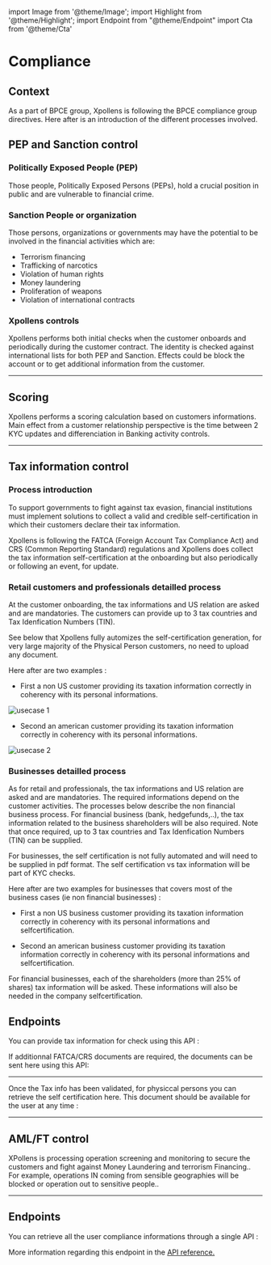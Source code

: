 import Image from '@theme/Image';
import Highlight from '@theme/Highlight';
import Endpoint from "@theme/Endpoint"
import Cta from '@theme/Cta'




# Compliance

## Context

As a part of BPCE group, Xpollens is following the BPCE compliance group directives. 
Here after is an introduction of the different processes involved.

## PEP and Sanction control

### Politically Exposed People (PEP)
Those people, Politically Exposed Persons (PEPs), hold a crucial position in public and are vulnerable to financial crime.

### Sanction People or organization
Those persons, organizations or governments may have the potential to be involved in the financial activities which are:  
- Terrorism financing
- Trafficking of narcotics
- Violation of human rights
- Money laundering
- Proliferation of weapons
- Violation of international contracts

### Xpollens controls
Xpollens performs both initial checks when the customer onboards and periodically during the customer contract.
The identity is checked against international lists for both PEP and Sanction.
Effects could be block the account or to get additional information from the customer.

---

## Scoring 
Xpollens performs a scoring calculation based on customers informations.
Main effect from a customer relationship perspective is the time between 2 KYC updates and differenciation in Banking activity controls.

---

## Tax information control

### Process introduction
To support governments to fight against tax evasion, financial institutions must implement solutions to collect a valid and credible self-certification in which their customers declare their tax information. 

Xpollens is following the FATCA (Foreign Account Tax Compliance Act) and CRS (Common Reporting Standard) regulations and Xpollens does collect  the tax information self-certification at the onboarding but also periodically or following an event, for update.

### Retail customers and professionals detailled process
At the customer onboarding, the tax informations and US relation are asked and are mandatories.
The customers can provide up to 3 tax countries and Tax Idenfication Numbers (TIN).

<Highlight>
See below that Xpollens fully automizes the self-certification generation, for very large majority of the Physical Person customers, no need to upload any document. 
</Highlight>

Here after are two examples :
- First a non US customer providing its taxation information correctly in coherency with its personal informations.

<Image src="docs/Compliance-Tax-Info-NonUS.png" alt="usecase 1"/>

- Second an american customer providing its taxation information correctly in coherency with its personal informations.

<Image src="docs/Compliance-Tax-Info-US.png" alt="usecase 2"/>

### Businesses detailled process
As for retail and professionals, the tax informations and US relation are asked and are mandatories.
The required informations depend on the customer activities. The processes below describe the non financial business process.
For financial business (bank, hedgefunds,..), the tax information related to the business shareholders will be also required.
Note that once required, up to 3 tax countries and Tax Idenfication Numbers (TIN) can be supplied.

<Highlight>
For businesses, the self certification is not fully automated and will need to be supplied in pdf format. The self certification vs tax information will be part of KYC checks.
</Highlight>

Here after are two examples for businesses that covers most of the business cases (ie non financial businesses) :
- First a non US business customer providing its taxation information correctly in coherency with its personal informations and selfcertification.

<!---<Image src="docs/Compliance-Tax-Info-Business-NonUS.png" alt="usecase 1"/>--->

- Second an american business customer providing its taxation information correctly in coherency with its personal informations and selfcertification.

<!---<Image src="docs/Compliance-Tax-Info-Business-US.png" alt="usecase 2"/>--->

<Highlight>
For financial businesses, each of the shareholders (more than 25% of shares) tax information will be asked. These informations will also be needed in the company selfcertification.
</Highlight>

## Endpoints

You can provide tax information for check using this API :

<Endpoint apiUrl="/v2.1/compliance" path="/api/v2.1/user/{appUserId}/fatcaEai" method="patch"/>


If additionnal FATCA/CRS documents are required, the documents can be sent here using this API:

<Endpoint apiUrl="/v2.0/kyc.usermanagment" path="/api/v2.0/users/{appUserId}/fatca/attachments" method="post"/>

***

Once the Tax info has been validated, for physiccal persons you can retrieve the self certification here. This document should be available for the user at any time :

<Endpoint apiUrl="/v2.1/compliance" path="/api/v2.1/user/{appUserId}/self-certification" method="get"/> 

---

## AML/FT control
XPollens is processing operation screening and monitoring to secure the customers and fight against Money Laundering and terrorism Financing..
For example, operations IN coming from sensible geographies will be blocked or operation out to sensitive people..

---

## Endpoints

You can retrieve all the user compliance informations through a single API :

<Endpoint apiUrl="/v2.1/compliance" path="/api/v2.1/user/compliance/{appUserId}" method="get"/>

More information regarding this endpoint in the [API reference.](/api/Compliance)

